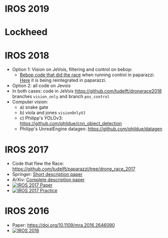 # IROS 2019

# Lockheed


# IROS 2018

 - Option 1: Vision on JeVois, filtering and control on bebop:
   - [Bebop code that did the race](https://github.com/tudelft/paparazzi/tree/drone_race_2018) when running control in paparazzi. [Here](https://github.com/paparazzi/paparazzi/pull/2377) it is being reintegrated in paparazzi.
 - Option 2: all code on Jevois
 - In both cases: code in JeVois https://github.com/tudelft/dronerace2018 branches `vision_only` and branch `pos_control`
 - Computer vision:
   - a) snake gate
   - b) viola and jones `visionOnlyVJ`
   - c) Philipp's YOLOv3: https://github.com/phildue/cnn_object_detection 
   - Philipp's UnrealEngine datagen: https://github.com/phildue/datagen

# IROS 2017

 - Code that flew the Race: https://github.com/tudelft/paparazzi/tree/drone_race_2017
 - Springer: [Short description paper](http://link.springer.com/article/10.1007/s11370-018-00271-6)
 - ArXiv: [Complete description paper](https://arxiv.org/abs/1809.05958)
 - [![IROS 2017 Paper](http://img.youtube.com/vi/bwF0TAjC8iI/0.jpg)](http://www.youtube.com/watch?v=bwF0TAjC8iI)
 - [![IROS 2017 Practice](http://img.youtube.com/vi/q2fIUmLUUgk/0.jpg)](http://www.youtube.com/watch?v=q2fIUmLUUgk)


# IROS 2016

 - Paper: https://doi.org/10.1109/mra.2016.2646090
 - [![IROS 2016](http://img.youtube.com/vi/WRpauah11yw/0.jpg)](http://www.youtube.com/watch?v=WRpauah11yw)